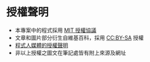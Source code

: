 # 授權聲明
* 本專案中的程式採用 [MIT 授權協議](https://opensource.org/licenses/MIT)
* 文章和圖片部分衍生自維基百科，採用 [CC:BY-SA](https://zh.wikipedia.org/zh-hant/Wikipedia%3ACC_BY-SA_3.0%E5%8D%8F%E8%AE%AE%E6%96%87%E6%9C%AC) 授權
* [程式人媒體的授權聲明](https://programmermedia.org/root/%E7%A8%8B%E5%BC%8F%E4%BA%BA%E5%AA%92%E9%AB%94/%E6%8E%88%E6%AC%8A.md)
* 非以上授權之圖文在筆記處皆有附上來源及網址
